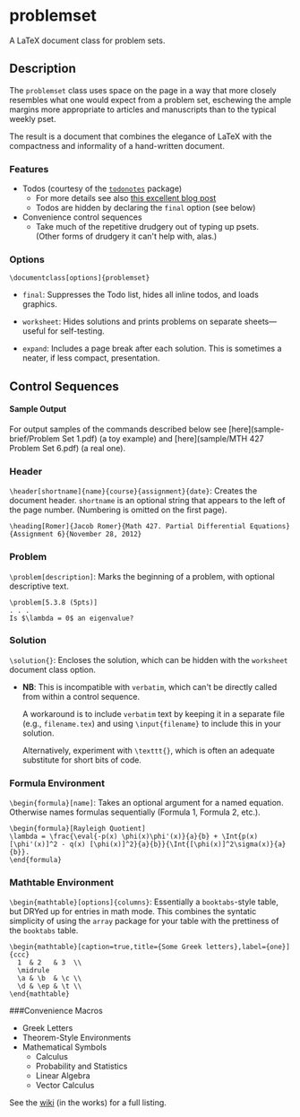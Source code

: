 # problemset

A LaTeX document class for problem sets.

## Description

The `problemset` class uses space on the page in a way that more closely resembles what one would expect from a problem set, eschewing the ample margins more appropriate to articles and manuscripts than to the typical weekly pset.

The result is a document that combines the elegance of LaTeX with the compactness and informality of a hand-written document.

### Features
* Todos (courtesy of the [`todonotes`][todonotes_docs] package)
	* For more details see also [this excellent blog post][todonotes_blog]
	* Todos are hidden by declaring the `final` option (see below)
* Convenience control sequences
	* 	Take much of the repetitive drudgery out of typing up psets.	
		(Other forms of drudgery it can't help with, alas.)
	
### Options
```
\documentclass[options]{problemset}
```

* `final`: Suppresses the Todo list, hides all inline todos, and loads graphics.

* `worksheet`: Hides solutions and prints problems on separate sheets—useful for self-testing.
* `expand`: Includes a page break after each solution. This is sometimes a neater, if less compact, presentation.



## Control Sequences

#### Sample Output
For output samples of the commands described below see [here](sample-brief/Problem Set 1.pdf) (a toy example) and [here](sample/MTH 427 Problem Set 6.pdf) (a real one).

### Header
`\header[shortname]{name}{course}{assignment}{date}`: Creates the document header. `shortname` is an optional string that appears to the left of the page number. (Numbering is omitted on the first page).
  	
```
\heading[Romer]{Jacob Romer}{Math 427. Partial Differential Equations}{Assignment 6}{November 28, 2012}
```


### Problem		
`\problem[description]`: Marks the beginning of a problem, with optional descriptive text.

```
\problem[5.3.8 (5pts)]
. . .
Is $\lambda = 0$ an eigenvalue?
```

### Solution
	
`\solution{}`: 
Encloses the solution, which can be hidden with the `worksheet` document class option. 
  
* **NB**: This is incompatible with `verbatim`, which can't be directly called from within a control sequence. 
 
	A workaround is to include `verbatim` text by keeping it in a separate file (e.g., `filename.tex`) and using `\input{filename}` to include this in your solution. 

	Alternatively, experiment with `\texttt{}`, which is often an adequate substitute for short bits of code.
  	
### Formula Environment

`\begin{formula}[name]`: 
Takes an optional argument for a named equation. Otherwise names formulas sequentially (Formula 1, Formula 2, etc.).

```
\begin{formula}[Rayleigh Quotient]
\lambda = \frac{\eval{-p(x) \phi(x)\phi'(x)}{a}{b} + \Int{p(x) [\phi'(x)]^2 - q(x) [\phi(x)]^2}{a}{b}}{\Int{[\phi(x)]^2\sigma(x)}{a}{b}}.
\end{formula}
```
  
### Mathtable Environment

`\begin{mathtable}[options]{columns}`: 
Essentially a `booktabs`-style table, but DRYed up for entries in math mode. This combines the syntatic simplicity of using the `array` package for your table with the prettiness of the `booktabs` table. 

```
\begin{mathtable}[caption=true,title={Some Greek letters},label={one}]{ccc}
  1  & 2   & 3  \\
  \midrule
  \a & \b  & \c \\
  \d & \ep & \t \\
\end{mathtable}
```

###Convenience Macros

  * Greek Letters
  * Theorem-Style Environments
  * Mathematical Symbols
    * Calculus
    * Probability and Statistics
    * Linear Algebra
    * Vector Calculus

See the [wiki][problemset_wiki] (in the works) for a full listing.

[todonotes_docs]: http://www.tex.ac.uk/ctan/macros/latex/contrib/todonotes/todonotes.pdf
[todonotes_blog]: http://latexforhumans.wordpress.com/2009/03/13/todonotes
[problemset_wiki]: http://github.com/jmromer/LaTeX-problemset/wiki
